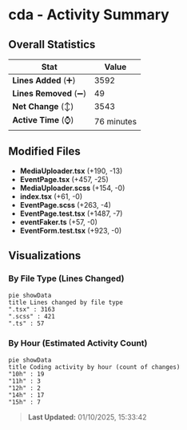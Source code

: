 # cda - Activity Summary 

## Overall Statistics

| Stat                   | Value                                                             |
| ---------------------- | ----------------------------------------------------------------- |
| **Lines Added** (➕)   | 3592                                          |
| **Lines Removed** (➖) | 49                                        |
| **Net Change** (↕)    | 3543                |
| **Active Time** (⌚)   | 76 minutes |


## Modified Files
- **MediaUploader.tsx** (+190, -13)
- **EventPage.tsx** (+457, -25)
- **MediaUploader.scss** (+154, -0)
- **index.tsx** (+61, -0)
- **EventPage.scss** (+263, -4)
- **EventPage.test.tsx** (+1487, -7)
- **eventFaker.ts** (+57, -0)
- **EventForm.test.tsx** (+923, -0)

## Visualizations

### By File Type (Lines Changed)

```mermaid
pie showData
title Lines changed by file type
".tsx" : 3163
".scss" : 421
".ts" : 57
```

### By Hour (Estimated Activity Count)

```mermaid
pie showData
title Coding activity by hour (count of changes)
"10h" : 19
"11h" : 3
"12h" : 2
"14h" : 17
"15h" : 7
```


> **Last Updated:** 01/10/2025, 15:33:42
